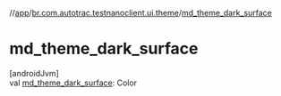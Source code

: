 //[app](../../index.md)/[br.com.autotrac.testnanoclient.ui.theme](index.md)/[md_theme_dark_surface](md_theme_dark_surface.md)

# md_theme_dark_surface

[androidJvm]\
val [md_theme_dark_surface](md_theme_dark_surface.md): Color
